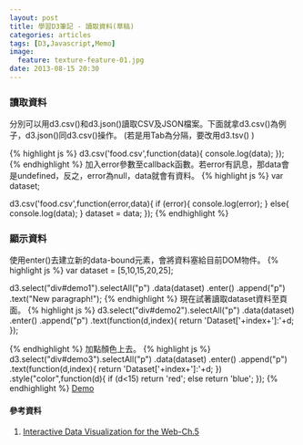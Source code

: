 ```yaml
---
layout: post
title: 學習D3筆記 - 讀取資料(草稿)
categories: articles
tags: [D3,Javascript,Memo]
image:
  feature: texture-feature-01.jpg
date: 2013-08-15 20:30
---
```

### 讀取資料
分別可以用d3.csv()和d3.json()讀取CSV及JSON檔案。下面就拿d3.csv()為例子，d3.json()同d3.csv()操作。 (若是用Tab為分隔，要改用d3.tsv() )

{% highlight js %}
d3.csv('food.csv',function(data){
	console.log(data);
});
{% endhighlight %}
加入error參數至callback函數。若error有訊息，那data會是undefined，反之，error為null，data就會有資料。
{% highlight js %}
var dataset;

d3.csv('food.csv',function(error,data){
	if (error){
		console.log(error);
	} else{
		console.log(data);
	}
	dataset = data;
});
{% endhighlight %}
### 顯示資料
使用enter()去建立新的data-bound元素，會將資料塞給目前DOM物件。
{% highlight js  %}
var dataset = [5,10,15,20,25];

d3.select("div#demo1").selectAll("p")
	.data(dataset)
	.enter()
	.append("p")
	.text("New paragraph!");
{% endhighlight %}
現在試著讀取dataset資料至頁面。
{% highlight js %}
d3.select("div#demo2").selectAll("p")
	.data(dataset)
	.enter()
	.append("p")
	.text(function(d,index){
		return 'Dataset['+index+']:'+d;
	});

{% endhighlight %}
加點顏色上去。
{% highlight js %}
d3.select("div#demo3").selectAll("p")
	.data(dataset)
	.enter()
	.append("p")
	.text(function(d,index){
		return 'Dataset['+index+']:'+d;
	})
	.style("color",function(d){ 
		if (d<15) 
			return 'red';
		else
			return 'blue';
	});
{% endhighlight %}
[Demo](http://bit.ly/1bRo8K3)

#### 參考資料
1. [Interactive Data Visualization for the Web-Ch.5](http://bit.ly/14UM0Xi)